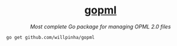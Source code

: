 <div align="center">

# [gopml]()

*Most complete Go package for managing OPML 2.0 files*

</div>

```
go get github.com/willpinha/gopml
```

